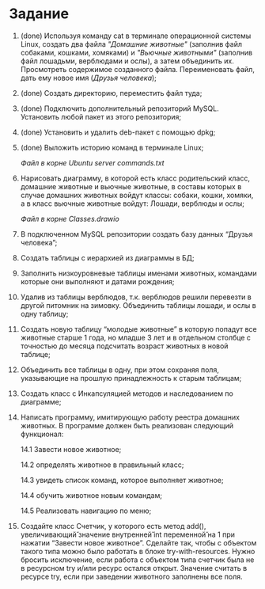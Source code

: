 # Задание
1. (done) Используя команду cat в терминале операционной системы Linux, создать
два файла *"Домашние животные"* (заполнив файл собаками, кошками,
хомяками) и *"Вьючные животными"* (заполнив файл лошадьми, верблюдами и
ослы), а затем объединить их. Просмотреть содержимое созданного файла.
Переименовать файл, дать ему новое имя (*Друзья человека*);

2. (done) Создать директорию, переместить файл туда;

3. (done) Подключить дополнительный репозиторий MySQL. Установить любой пакет
из этого репозитория;

4. (done) Установить и удалить deb-пакет с помощью dpkg;

5. (done) Выложить историю команд в терминале Linux;

    *Файл в корне Ubuntu server commands.txt*


6. Нарисовать диаграмму, в которой есть класс родительский класс, домашние
животные и вьючные животные, в составы которых в случае домашних
животных войдут классы: собаки, кошки, хомяки, а в класс вьючные животные
войдут: Лошади, верблюды и ослы;

    *Файл в корне Classes.drawio*


7. В подключенном MySQL репозитории создать базу данных “Друзья
человека”;


8. Создать таблицы с иерархией из диаграммы в БД;


9. Заполнить низкоуровневые таблицы именами животных, командами
которые они выполняют и датами рождения;


10. Удалив из таблицы верблюдов, т.к. верблюдов решили перевезти в другой
питомник на зимовку. Объединить таблицы лошади, и ослы в одну таблицу;


11. Создать новую таблицу “молодые животные” в которую попадут все
животные старше 1 года, но младше 3 лет и в отдельном столбце с точностью
до месяца подсчитать возраст животных в новой таблице;


12. Объединить все таблицы в одну, при этом сохраняя поля, указывающие на
прошлую принадлежность к старым таблицам;


13. Создать класс с Инкапсуляцией методов и наследованием по диаграмме;


14. Написать программу, имитирующую работу реестра домашних животных.
В программе должен быть реализован следующий функционал:

    14.1 Завести новое животное;

    14.2 определять животное в правильный класс;

    14.3 увидеть список команд, которое выполняет животное;

    14.4 обучить животное новым командам;

    14.5 Реализовать навигацию по меню;


15. Создайте класс Счетчик, у которого есть метод add(), увеличивающий̆ значение внутренней̆ int переменной̆ на 1 при нажатии “Завести новое
животное”. Сделайте так, чтобы с объектом такого типа можно было работать в
блоке try-with-resources. Нужно бросить исключение, если работа с объектом
типа счетчик была не в ресурсном try и/или ресурс остался открыт. Значение
считать в ресурсе try, если при заведении животного заполнены все поля.